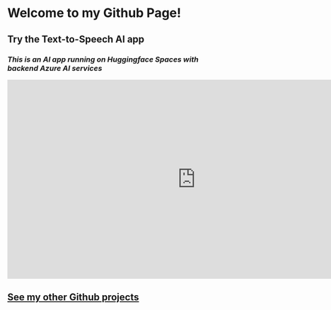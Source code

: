 # Welcome to my Github Page!

## Try the Text-to-Speech AI app
### *This is an AI app running on Huggingface Spaces with backend Azure AI services*
<iframe
    src="https://susanapfel-azureaitexttospeech.hf.space"
    frameborder="0"
    width="850"
    height="450"
></iframe>

## [See my other Github projects](https://github.com/xianchangmeng?tab=repositories)
